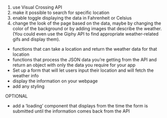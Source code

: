 1. use Visual Crossing API
2. make it possible to search for specific location
3. enable toggle displaying the data in Fahrenheit or Celsius
4. change the look of the page based on the data, maybe by changing the color of the background or by adding images that describe the weather. (You could even use the Giphy API to find appropriate weather-related gifs and display them).

- functions that can take a location and return the weather data for that location
- functions that process the JSON data you’re getting from the API and return an object with only the data you require for your app
- Set up a form that will let users input their location and will fetch the weather info
- display the information on your webpage
- add any styling

OPTIONAL

- add a ‘loading’ component that displays from the time the form is submitted until the information comes back from the API
